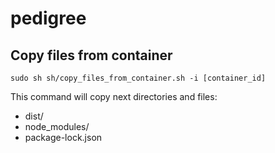 # pedigree

## Copy files from container
```
sudo sh sh/copy_files_from_container.sh -i [container_id]
```
This command will copy next directories and files:
- dist/
- node_modules/
- package-lock.json
